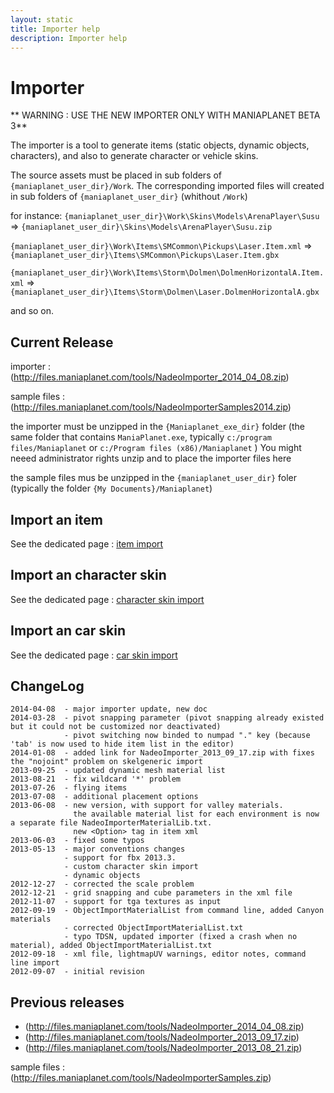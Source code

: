 ```yaml
---
layout: static
title: Importer help 
description: Importer help 
---
```

Importer
=
** WARNING : USE THE NEW IMPORTER ONLY WITH MANIAPLANET BETA 3** 

The importer is a tool to generate items (static objects, dynamic objects, characters), and also to generate character or vehicle skins.


The source assets must be placed in sub folders of `{maniaplanet_user_dir}/Work`. 
The corresponding imported files will created in sub folders of `{maniaplanet_user_dir}` (whithout `/Work`)

for instance: 
`{maniaplanet_user_dir}\Work\Skins\Models\ArenaPlayer\Susu` 
=> `{maniaplanet_user_dir}\Skins\Models\ArenaPlayer\Susu.zip`

`{maniaplanet_user_dir}\Work\Items\SMCommon\Pickups\Laser.Item.xml` 
=>`{maniaplanet_user_dir}\Items\SMCommon\Pickups\Laser.Item.gbx`

`{maniaplanet_user_dir}\Work\Items\Storm\Dolmen\DolmenHorizontalA.Item.xml` 
=> `{maniaplanet_user_dir}\Items\Storm\Dolmen\Laser.DolmenHorizontalA.gbx`

and so on.

Current Release
-
importer  : (http://files.maniaplanet.com/tools/NadeoImporter_2014_04_08.zip)

sample files : (http://files.maniaplanet.com/tools/NadeoImporterSamples2014.zip)

the importer must be unzipped in the `{Maniaplanet_exe_dir}` folder (the same folder that contains `ManiaPlanet.exe`, typically `c:/program files/Maniaplanet` or `c:/Program files (x86)/Maniaplanet` )
You might neeed administrator rights unzip and to place the importer files here

the sample files mus be unzipped in the `{maniaplanet_user_dir}` foler (typically the folder `{My Documents}/Maniaplanet`)

Import an item
-
See the dedicated page : [item import](Importer_Item)

Import an character skin
-
See the dedicated page : [character skin import](Importer_CharSkin)

Import an car skin
-
See the dedicated page : [car skin import](Importer_CarSkin)


ChangeLog
-
```
2014-04-08  - major importer update, new doc
2014-03-28  - pivot snapping parameter (pivot snapping already existed but it could not be customized nor deactivated)
			- pivot switching now binded to numpad "." key (because 'tab' is now used to hide item list in the editor)
2014-01-08  - added link for NadeoImporter_2013_09_17.zip with fixes the "nojoint" problem on skelgeneric import
2013-09-25	- updated dynamic mesh material list
2013-08-21  - fix wildcard '*' problem
2013-07-26 	- flying items
2013-07-08 	- additional placement options
2013-06-08  - new version, with support for valley materials.
			  the available material list for each environment is now a separate file NadeoImporterMaterialLib.txt.
			  new <Option> tag in item xml
2013-06-03  - fixed some typos
2013-05-13 	- major conventions changes
			- support for fbx 2013.3.
			- custom character skin import
			- dynamic objects
2012-12-27	- corrected the scale problem
2012-12-21	- grid snapping and cube parameters in the xml file
2012-11-07	- support for tga textures as input
2012-09-19 	- ObjectImportMaterialList from command line, added Canyon materials
			- corrected ObjectImportMaterialList.txt
			- typo TDSN, updated importer (fixed a crash when no material), added ObjectImportMaterialList.txt
2012-09-18	- xml file, lightmapUV warnings, editor notes, command line import
2012-09-07	- initial revision
```

Previous releases
--
- (http://files.maniaplanet.com/tools/NadeoImporter_2014_04_08.zip)
- (http://files.maniaplanet.com/tools/NadeoImporter_2013_09_17.zip)
- (http://files.maniaplanet.com/tools/NadeoImporter_2013_08_21.zip)

sample files : (http://files.maniaplanet.com/tools/NadeoImporterSamples.zip)

